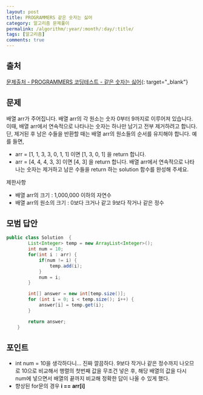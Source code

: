 ```yaml
---
layout: post
title: PROGRAMMERS 같은 숫자는 싫어
category: 알고리즘 문제풀이
permalink: /algorithm/:year/:month/:day/:title/
tags: [알고리즘]
comments: true
---
```


## 출처

[문제출처 - PROGRAMMERS 코딩테스트 - 같은 숫자는 싫어](https://programmers.co.kr/learn/courses/30/lessons/12906?language=java){: target="\_blank"}

## 문제
배열 arr가 주어집니다. 배열 arr의 각 원소는 숫자 0부터 9까지로 이루어져 있습니다. 이때, 배열 arr에서 연속적으로 나타나는 숫자는 하나만 남기고 전부 제거하려고 합니다. 단, 제거된 후 남은 수들을 반환할 때는 배열 arr의 원소들의 순서를 유지해야 합니다. 예를 들면,

- arr = [1, 1, 3, 3, 0, 1, 1] 이면 [1, 3, 0, 1] 을 return 합니다.
- arr = [4, 4, 4, 3, 3] 이면 [4, 3] 을 return 합니다.
배열 arr에서 연속적으로 나타나는 숫자는 제거하고 남은 수들을 return 하는 solution 함수를 완성해 주세요.

제한사항
- 배열 arr의 크기 : 1,000,000 이하의 자연수
- 배열 arr의 원소의 크기 : 0보다 크거나 같고 9보다 작거나 같은 정수

## 모범 답안

```java
public class Solution  {
		List<Integer> temp = new ArrayList<Integer>();
		int num = 10;
		for(int i : arr) {
			if(num != i) {
				temp.add(i);
			}
			num = i;
		}

		int[] answer = new int[temp.size()];
		for (int i = 0; i < temp.size(); i++) {
			answer[i] = temp.get(i);
		}

		return answer;
	}
```

## 포인트

- int num = 10을 생각하다니... 진짜 깔끔하다. 9보다 작거나 같은 정수까지 나오므로 10으로 비교해서 행렬의 첫번째 값을 무조건 넣은 후, 해당 배열의 값을 다시 num에 넣으면서 배열의 끝까지 비교해 정확한 답이 나올 수 있게 했다.
- 향상된 for문의 경우 **i == arr[i]**